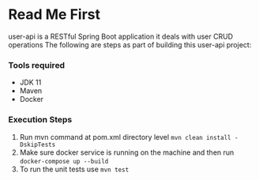 # Read Me First
user-api is a RESTful Spring Boot application it deals with user CRUD operations
The following are steps as part of building this user-api project:

### Tools required

* JDK 11
* Maven
* Docker

### Execution Steps

1. Run mvn command at pom.xml directory level ```mvn clean install -DskipTests```
2. Make sure docker service is running on the machine and then run ```docker-compose up --build```
3. To run the unit tests use ```mvn test```

